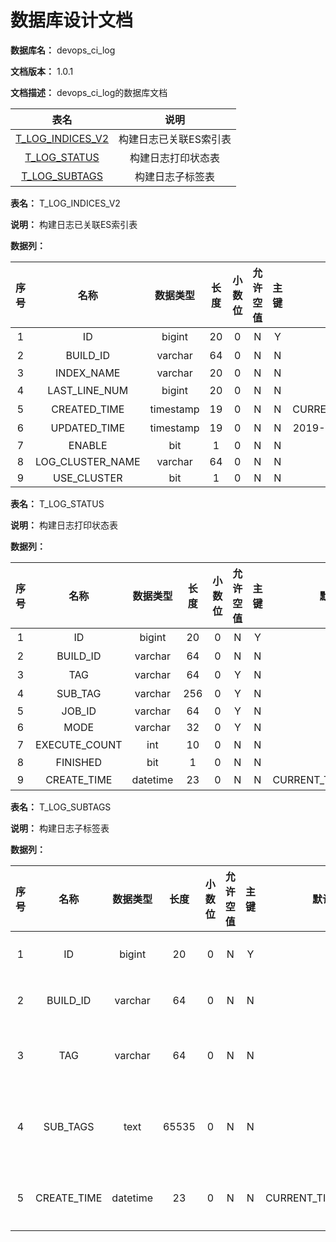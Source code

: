 # 数据库设计文档

**数据库名：** devops_ci_log

**文档版本：** 1.0.1

**文档描述：** devops_ci_log的数据库文档

| 表名                  | 说明       |
| :---: | :---: |
| [T_LOG_INDICES_V2](#T_LOG_INDICES_V2) | 构建日志已关联ES索引表 |
| [T_LOG_STATUS](#T_LOG_STATUS) | 构建日志打印状态表 |
| [T_LOG_SUBTAGS](#T_LOG_SUBTAGS) | 构建日志子标签表 |

**表名：** <a id="T_LOG_INDICES_V2">T_LOG_INDICES_V2</a>

**说明：** 构建日志已关联ES索引表

**数据列：**

| 序号 | 名称 | 数据类型 |  长度  | 小数位 | 允许空值 | 主键 | 默认值 | 说明 |
| :---: | :---: | :---: | :---: | :---: | :---: | :---: | :---: | :---: |
|  1   | ID |   bigint   | 20 |   0    |    N     |  Y   |       | 主键ID  |
|  2   | BUILD_ID |   varchar   | 64 |   0    |    N     |  N   |       | 构建ID  |
|  3   | INDEX_NAME |   varchar   | 20 |   0    |    N     |  N   |       |   |
|  4   | LAST_LINE_NUM |   bigint   | 20 |   0    |    N     |  N   |   1    | 最后行号  |
|  5   | CREATED_TIME |   timestamp   | 19 |   0    |    N     |  N   |   CURRENT_TIMESTAMP    | 创建时间  |
|  6   | UPDATED_TIME |   timestamp   | 19 |   0    |    N     |  N   |   2019-11-1100:00:00    | 修改时间  |
|  7   | ENABLE |   bit   | 1 |   0    |    N     |  N   |   b'0'    | buildisenablev2ornot  |
|  8   | LOG_CLUSTER_NAME |   varchar   | 64 |   0    |    N     |  N   |       | multieslogclustername  |
|  9   | USE_CLUSTER |   bit   | 1 |   0    |    N     |  N   |   b'0'    | usemultieslogclusterornot  |

**表名：** <a id="T_LOG_STATUS">T_LOG_STATUS</a>

**说明：** 构建日志打印状态表

**数据列：**

| 序号 | 名称 | 数据类型 |  长度  | 小数位 | 允许空值 | 主键 | 默认值 | 说明 |
| :---: | :---: | :---: | :---: | :---: | :---: | :---: | :---: | :---: |
|  1   | ID |   bigint   | 20 |   0    |    N     |  Y   |       | 主键ID  |
|  2   | BUILD_ID |   varchar   | 64 |   0    |    N     |  N   |       | 构建ID  |
|  3   | TAG |   varchar   | 64 |   0    |    Y     |  N   |       | 标签  |
|  4   | SUB_TAG |   varchar   | 256 |   0    |    Y     |  N   |       | 子标签  |
|  5   | JOB_ID |   varchar   | 64 |   0    |    Y     |  N   |       | JOBID  |
|  6   | MODE |   varchar   | 32 |   0    |    Y     |  N   |       | LogStorageMode  |
|  7   | EXECUTE_COUNT |   int   | 10 |   0    |    N     |  N   |       | 执行次数  |
|  8   | FINISHED |   bit   | 1 |   0    |    N     |  N   |   b'0'    | buildisfinishedornot  |
|  9   | CREATE_TIME |   datetime   | 23 |   0    |    N     |  N   |   CURRENT_TIMESTAMP(3)    | 创建时间  |

**表名：** <a id="T_LOG_SUBTAGS">T_LOG_SUBTAGS</a>

**说明：** 构建日志子标签表

**数据列：**

| 序号 | 名称 | 数据类型 |  长度  | 小数位 | 允许空值 | 主键 | 默认值 | 说明 |
| :---: | :---: | :---: | :---: | :---: | :---: | :---: | :---: | :---: |
|  1   | ID |   bigint   | 20 |   0    |    N     |  Y   |       | 主键ID  |
|  2   | BUILD_ID |   varchar   | 64 |   0    |    N     |  N   |       | 构建ID  |
|  3   | TAG |   varchar   | 64 |   0    |    N     |  N   |       | 插件标签  |
|  4   | SUB_TAGS |   text   | 65535 |   0    |    N     |  N   |       | 插件子标签  |
|  5   | CREATE_TIME |   datetime   | 23 |   0    |    N     |  N   |   CURRENT_TIMESTAMP(3)    | 创建时间  |
